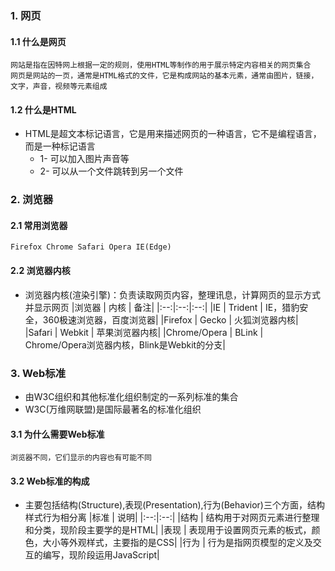 ### 1. 网页 
#### 1.1 什么是网页
    网站是指在因特网上根据一定的规则，使用HTML等制作的用于展示特定内容相关的网页集合
    网页是网站的一页，通常是HTML格式的文件，它是构成网站的基本元素，通常由图片，链接，文字，声音，视频等元素组成
#### 1.2 什么是HTML
+ HTML是超文本标记语言，它是用来描述网页的一种语言，它不是编程语言，而是一种标记语言
    + 1- 可以加入图片声音等
    + 2- 可以从一个文件跳转到另一个文件 

### 2. 浏览器
#### 2.1 常用浏览器
    Firefox Chrome Safari Opera IE(Edge)
#### 2.2 浏览器内核
+   浏览器内核(渲染引擎)：负责读取网页内容，整理讯息，计算网页的显示方式并显示网页
    |浏览器         |  内核    |    备注|
    |:--:|:--:|:--:|
    |IE            |  Trident |     IE，猎豹安全，360极速浏览器，百度浏览器|
    |Firefox       |  Gecko   |     火狐浏览器内核|
    |Safari        |  Webkit  |     苹果浏览器内核|
    |Chrome/Opera  |  BLink   |     Chrome/Opera浏览器内核，Blink是Webkit的分支|

### 3. Web标准 
+ 由W3C组织和其他标准化组织制定的一系列标准的集合
+ W3C(万维网联盟)是国际最著名的标准化组织
#### 3.1 为什么需要Web标准
    浏览器不同，它们显示的内容也有可能不同
#### 3.2 Web标准的构成
+   主要包括结构(Structure),表现(Presentation),行为(Behavior)三个方面，结构样式行为相分离
    |标准  |  说明|
    |:--:|:--:|
    |结构  |  结构用于对网页元素进行整理和分类，现阶段主要学的是HTML|
    |表现  |  表现用于设置网页元素的板式，颜色，大小等外观样式，主要指的是CSS|
    |行为  |  行为是指网页模型的定义及交互的编写，现阶段运用JavaScript|
    
    